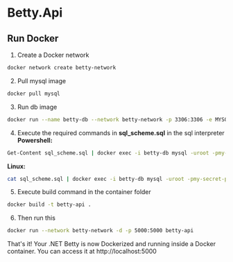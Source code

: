 # Betty.Api

## Run Docker


1. Create a Docker network
```Bash
docker network create betty-network
```
2. Pull mysql image
```Bash
docker pull mysql
```

3. Run db image
```Bash
docker run --name betty-db --network betty-network -p 3306:3306 -e MYSQL_ROOT_PASSWORD=my-secret-pw -d mysql
```

4. Execute the required commands in **sql_scheme.sql** in the sql interpreter
**Powershell:**
```Bash	
Get-Content sql_scheme.sql | docker exec -i betty-db mysql -uroot -pmy-secret-pw
```
**Linux:**
```Bash	
cat sql_scheme.sql | docker exec -i betty-db mysql -uroot -pmy-secret-pw
```

5. Execute build command in the container folder
```Bash
docker build -t betty-api .
```
6. Then run this
```Bash
docker run --network betty-network -d -p 5000:5000 betty-api
```

That's it! Your .NET Betty is now Dockerized and running inside a Docker container. You can access it at http://localhost:5000